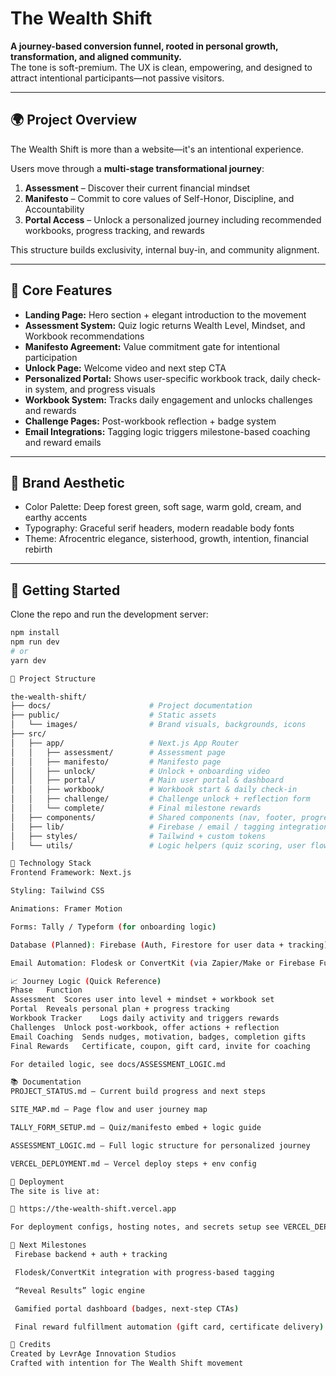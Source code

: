 # The Wealth Shift

**A journey-based conversion funnel, rooted in personal growth, transformation, and aligned community.**  
The tone is soft-premium. The UX is clean, empowering, and designed to attract intentional participants—not passive visitors.

---

## 🌍 Project Overview

The Wealth Shift is more than a website—it's an intentional experience.

Users move through a **multi-stage transformational journey**:
1. **Assessment** – Discover their current financial mindset
2. **Manifesto** – Commit to core values of Self-Honor, Discipline, and Accountability
3. **Portal Access** – Unlock a personalized journey including recommended workbooks, progress tracking, and rewards

This structure builds exclusivity, internal buy-in, and community alignment.

---

## 🧠 Core Features

- **Landing Page:** Hero section + elegant introduction to the movement
- **Assessment System:** Quiz logic returns Wealth Level, Mindset, and Workbook recommendations
- **Manifesto Agreement:** Value commitment gate for intentional participation
- **Unlock Page:** Welcome video and next step CTA
- **Personalized Portal:** Shows user-specific workbook track, daily check-in system, and progress visuals
- **Workbook System:** Tracks daily engagement and unlocks challenges and rewards
- **Challenge Pages:** Post-workbook reflection + badge system
- **Email Integrations:** Tagging logic triggers milestone-based coaching and reward emails

---

## 🎨 Brand Aesthetic

- Color Palette: Deep forest green, soft sage, warm gold, cream, and earthy accents
- Typography: Graceful serif headers, modern readable body fonts
- Theme: Afrocentric elegance, sisterhood, growth, intention, financial rebirth

---

## 🚀 Getting Started

Clone the repo and run the development server:

```bash
npm install
npm run dev
# or
yarn dev

🧱 Project Structure

the-wealth-shift/
├── docs/                      # Project documentation
├── public/                    # Static assets
│   └── images/                # Brand visuals, backgrounds, icons
├── src/
│   ├── app/                   # Next.js App Router
│   │   ├── assessment/        # Assessment page
│   │   ├── manifesto/         # Manifesto page
│   │   ├── unlock/            # Unlock + onboarding video
│   │   ├── portal/            # Main user portal & dashboard
│   │   ├── workbook/          # Workbook start & daily check-in
│   │   ├── challenge/         # Challenge unlock + reflection form
│   │   └── complete/          # Final milestone rewards
│   ├── components/            # Shared components (nav, footer, progress bars)
│   ├── lib/                   # Firebase / email / tagging integrations
│   ├── styles/                # Tailwind + custom tokens
│   └── utils/                 # Logic helpers (quiz scoring, user flow)

🧰 Technology Stack
Frontend Framework: Next.js

Styling: Tailwind CSS

Animations: Framer Motion

Forms: Tally / Typeform (for onboarding logic)

Database (Planned): Firebase (Auth, Firestore for user data + tracking)

Email Automation: Flodesk or ConvertKit (via Zapier/Make or Firebase Functions)

📈 Journey Logic (Quick Reference)
Phase	Function
Assessment	Scores user into level + mindset + workbook set
Portal	Reveals personal plan + progress tracking
Workbook Tracker	Logs daily activity and triggers rewards
Challenges	Unlock post-workbook, offer actions + reflection
Email Coaching	Sends nudges, motivation, badges, completion gifts
Final Rewards	Certificate, coupon, gift card, invite for coaching

For detailed logic, see docs/ASSESSMENT_LOGIC.md

📚 Documentation
PROJECT_STATUS.md – Current build progress and next steps

SITE_MAP.md – Page flow and user journey map

TALLY_FORM_SETUP.md – Quiz/manifesto embed + logic guide

ASSESSMENT_LOGIC.md – Full logic structure for personalized journey

VERCEL_DEPLOYMENT.md – Vercel deploy steps + env config

🧪 Deployment
The site is live at:

🔗 https://the-wealth-shift.vercel.app

For deployment configs, hosting notes, and secrets setup see VERCEL_DEPLOYMENT.md

🧠 Next Milestones
 Firebase backend + auth + tracking

 Flodesk/ConvertKit integration with progress-based tagging

 “Reveal Results” logic engine

 Gamified portal dashboard (badges, next-step CTAs)

 Final reward fulfillment automation (gift card, certificate delivery)

🙏 Credits
Created by LevrAge Innovation Studios
Crafted with intention for The Wealth Shift movement









